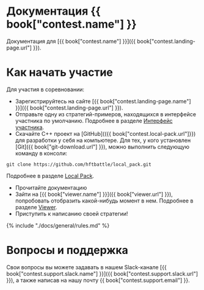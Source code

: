 # Документация {{ book["contest.name"] }}
Документация для [{{ book["contest.name"] }}]({{ book["contest.landing-page.url"] }}).


# Как начать участие
Для участия в соревновании:
- Зарегистрируйтесь на сайте [{{ book["contest.landing-page.name"] }}]({{ book["contest.landing-page.url"] }}).
- Отправьте одну из стратегий-примеров, находящихся в интерфейсе участника по умолчанию. Подробнее в разделе [Интерфейс участника](./docs/web-interface/README.md).
- Скачайте С++ проект на [GitHub](({{ book["contest.local-pack.url"]}}) для разработки у себя на компьютере. Для тех, у кого установлен [Git]({{ book["git-download.url"] }}), можно выполнить следующую команду в консоли:
```
git clone https://github.com/hftbattle/local_pack.git
```
Подробнее в разделе [Local Pack](./docs/local-pack/README.md).

- Прочитайте документацию
- Зайти на [{{ book["viewer.name"] }}]({{ book["viewer.url"] }}), попробовать отобразить какой-нибудь момент в нем. Подробнее в разделе [Viewer](./docs/viewer/README.md).
- Приступить к написанию своей стратегии!

{% include "./docs/general/rules.md" %}

# Вопросы и поддержка
Свои вопросы вы можете задавать в нашем Slack-канале [{{ book["contest.support.slack.name"] }}]({{ book["contest.support.slack.url"] }}), а также написав на нашу почту {{ book["contest.support.email"] }}.
